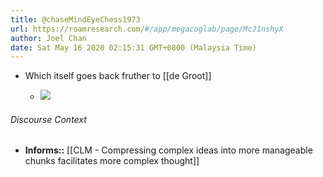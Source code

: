 ```yaml
---
title: @chaseMindEyeChess1973
url: https://roamresearch.com/#/app/megacoglab/page/McJ1nshyX
author: Joel Chan
date: Sat May 16 2020 02:15:31 GMT+0800 (Malaysia Time)
---
```


- Which itself goes back fruther to [[de Groot]]

    - ![](https://firebasestorage.googleapis.com/v0/b/firescript-577a2.appspot.com/o/imgs%2Fapp%2Fmegacoglab%2FCDetOUrlhl.png?alt=media&token=b959da26-77bc-48d9-9fe7-e0f8d5db6626)

###### Discourse Context

- **Informs::** [[CLM - Compressing complex ideas into more manageable chunks facilitates more complex thought]]

